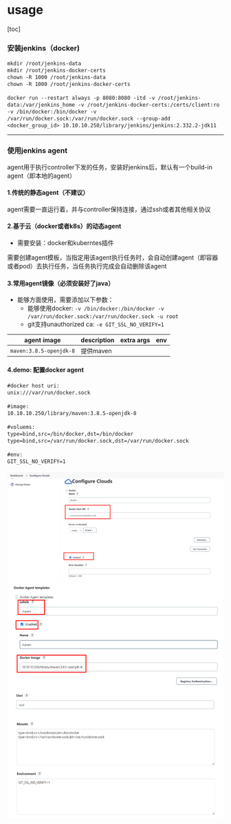 # usage

[toc]

### 安装jenkins（docker)

```shell
mkdir /root/jenkins-data
mkdir /root/jenkins-docker-certs
chown -R 1000 /root/jenkins-data
chown -R 1000 /root/jenkins-docker-certs

docker run --restart always -p 8080:8080 -itd -v /root/jenkins-data:/var/jenkins_home -v /root/jenkins-docker-certs:/certs/client:ro -v /bin/docker:/bin/docker -v /var/run/docker.sock:/var/run/docker.sock --group-add <docker_group_id> 10.10.10.250/library/jenkins/jenkins:2.332.2-jdk11
```

***

### 使用jenkins agent

agent用于执行controller下发的任务，安装好jenkins后，默认有一个build-in agent（即本地的agent）

#### 1.传统的静态agent（不建议）
agent需要一直运行着，并与controller保持连接，通过ssh或者其他相关协议

#### 2.基于云（docker或者k8s）的动态agent
* 需要安装：docker和kuberntes插件

需要创建agent模板，当指定用该agent执行任务时，会自动创建agent（即容器或者pod）去执行任务，当任务执行完成会自动删除该agent

#### 3.常用agent镜像（必须安装好了java）

* 能够方面使用，需要添加以下参数：
  * 能够使用docker: `-v /bin/docker:/bin/docker -v /var/run/docker.sock:/var/run/docker.sock -u root`
  * git支持unauthorized ca: `-e GIT_SSL_NO_VERIFY=1`

|agent image|description|extra args|env|
|-|-|-|-|
|`maven:3.8.5-openjdk-8`|提供maven|||

#### 4.demo: 配置docker agent
```shell
#docker host uri:
unix:///var/run/docker.sock

#image:
10.10.10.250/library/maven:3.8.5-openjdk-8

#voluems:
type=bind,src=/bin/docker,dst=/bin/docker
type=bind,src=/var/run/docker.sock,dst=/var/run/docker.sock

#env:
GIT_SSL_NO_VERIFY=1
```
![](./imgs/deploy_01.png)
![](./imgs/deploy_02.png)
